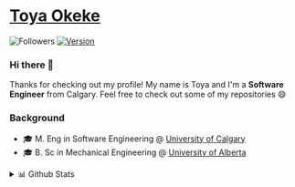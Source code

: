 # [Toya Okeke](https://toyaokeke.github.io)

![Followers](https://img.shields.io/github/followers/toyaokeke?&style=social)
[![Version](https://img.shields.io/badge/linkedin-blue.svg?&style=flat&logo=linkedin&logoColor=white)](https://linkedin.com/in/toyaokeke)

### Hi there 👋

Thanks for checking out my profile! My name is Toya and I'm a **Software Engineer** from Calgary. Feel free to check out some of my repositories 😄

### Background

- 🎓 M. Eng in Software Engineering @ [University of Calgary](https://ucalgary.ca)
- 🎓 B. Sc in Mechanical Engineering @ [University of Alberta](https://ualberta.ca)

<details>
 <summary>📊 Github Stats</summary>

<p align="center"> <img src="https://github-readme-stats.vercel.app/api?username=toyaokeke&show_icons=true&theme=gotham" alt="Toya Okeke | Stats" />

</details>
